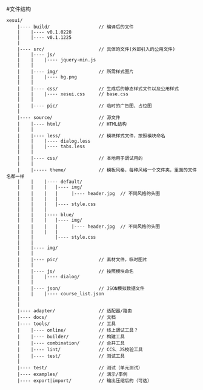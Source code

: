 #文件结构

    xesui/
        |---- build/                  // 编译后的文件
        |    |---- v0.1.0228
        |    |---- v0.1.1225
        |
        |---- src/                    // 具体的文件(外部引入的公用文件)
        |    |---- js/
        |    |    |---- jquery-min.js
        |    |  
        |    |---- img/               // 所需样式图片
        |    |    |---- bg.png
        |    |
        |    |---- css/               // 生成后的静态样式文件以及公用样式
        |    |    |---- xesui.css     // base.css
        |    |
        |    |---- pic/               // 临时的广告图、占位图
        |
        |---- source/                 // 源文件        
        |    |---- html/              // HTML结构
        |    |
        |    |---- less/              // 模块样式文件，按照模块命名
        |    |    |---- dialog.less
        |    |    |---- tabs.less
        |    |
        |    |---- css/               // 本地用于调试用的
        |    |
        |    |----- theme/            // 模板风格，每种风格一个文件夹，里面的文件名都一样
        |    |    |---- default/
        |    |    |   |---- img/
        |    |    |   |     |---- header.jpg  // 不同风格的头图
        |    |    |   |
        |    |    |   |---- style.css
        |    |    |
        |    |    |---- blue/
        |    |    |   |---- img/
        |    |    |   |     |---- header.jpg  // 不同风格的头图
        |    |    |   |
        |    |        |---- style.css
        |    |
        |    |---- img/
        |    |
        |    |---- pic/               // 素材文件，临时图片
        |    |
        |    |---- js/                // 按照模块命名
        |    |    |---- dialog/
        |    |
        |    |---- json/              // JSON模拟数据文件
        |    |    |---- course_list.json
        |
        |
        |---- adapter/                // 适配器/路由
        |---- docs/                   // 文档
        |---- tools/                  // 工具
        |    |---- online/            // 线上调试工具？
        |    |---- builder/           // 构建工具
        |    |---- combination/       // 合并工具
        |    |---- lint/              // CCS、JS校验工具
        |    |---- test/              // 测试工具
        |
        |---- test/                   // 测试（单元测试）
        |---- examples/               // 演示/事例
        |---- export|import/          // 输出压缩后的（可选）
        

